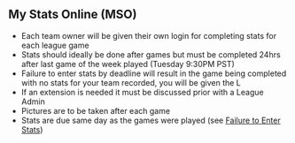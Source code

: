 ## My Stats Online (MSO)
- Each team owner will be given their own login for completing stats for each league game
- Stats should ideally be done after games but must be completed 24hrs after last game of the week played (Tuesday 9:30PM PST)
- Failure to enter stats by deadline will result in the game being completed with no stats for your team recorded, you will be given the L
- If an extension is needed it must be discussed prior with a League Admin
- Pictures are to be taken after each game
- Stats are due same day as the games were played (see [Failure to Enter Stats](discipline.md#failure-to-enter-stats))
